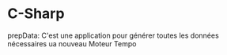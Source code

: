 # C-Sharp
prepData: C'est une application pour générer toutes les données nécessaires ua nouveau Moteur Tempo
